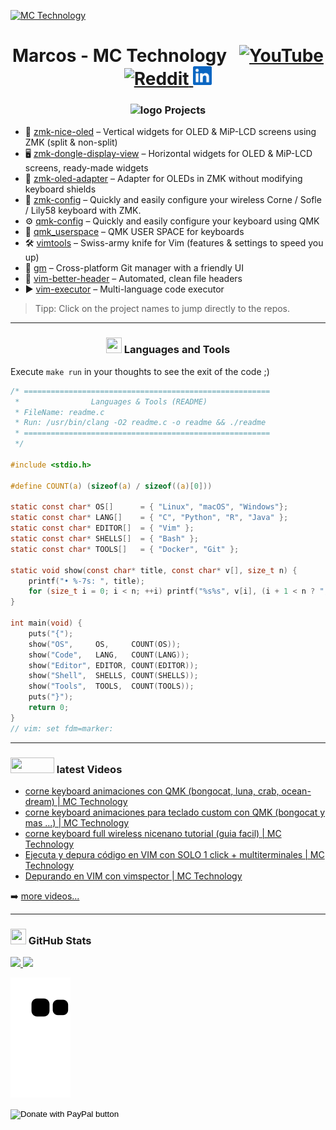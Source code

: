 [![MC Technology](src/mctechnology_extendido.GIF)](https://www.youtube.com/c/mctechnology17)

<h1 align="center">
  Marcos - MC Technology
  &nbsp;
  <a href="https://youtube.com/@mctechnology17" title="YouTube" target="_blank" rel="noopener">
    <img src="./src/youtube.png" width="30" alt="YouTube">
  </a>
  <a href="https://www.reddit.com/user/mctechnology17" title="Reddit" target="_blank" rel="noopener">
    <img src="./src/reddit.png" width="30" alt="Reddit">
  </a>
  <a href="https://www.linkedin.com/in/marcos-chow-castro-56a300255/" title="LinkedIn" target="_blank" rel="noopener">
    <img src="./src/linkedin.png" width="30" alt="LinkedIn">
  </a>
</h1>

<h3 align="center"><img src="./src/cabeza.GIF" width="30" height="30" alt="logo"> Projects</h3>

- 🔭 [zmk-nice-oled] – Vertical widgets for OLED & MiP-LCD screens using ZMK (split & non-split)
- 🖥️ [zmk-dongle-display-view] – Horizontal widgets for OLED & MiP-LCD screens, ready-made widgets
- 🧩 [zmk-oled-adapter] – Adapter for OLEDs in ZMK without modifying keyboard shields
- 🧰 [zmk-config] – Quickly and easily configure your wireless Corne / Sofle / Lily58 keyboard with ZMK.
- ⚙️ [qmk-config] – Quickly and easily configure your keyboard using QMK
- 👤 [qmk_userspace] – QMK USER SPACE for keyboards
- 🛠️ [vimtools] – Swiss-army knife for Vim (features & settings to speed you up)
- 🌲 [gm] – Cross-platform Git manager with a friendly UI
- 🧾 [vim-better-header] – Automated, clean file headers
- ▶️ [vim-executor] – Multi-language code executor

> Tipp: Click on the project names to jump directly to the repos.

---

<h3 align="center"><img src="./src/0101.GIF" width="25px" height="25px"> Languages and Tools</h3>

Execute `make run` in your thoughts to see the exit of the code ;)

```c
/* =======================================================
 *                Languages & Tools (README)
 * FileName: readme.c
 * Run: /usr/bin/clang -O2 readme.c -o readme && ./readme
 * =======================================================
 */

#include <stdio.h>

#define COUNT(a) (sizeof(a) / sizeof((a)[0]))

static const char* OS[]      = { "Linux", "macOS", "Windows"};
static const char* LANG[]    = { "C", "Python", "R", "Java" };
static const char* EDITOR[]  = { "Vim" };
static const char* SHELLS[]  = { "Bash" };
static const char* TOOLS[]   = { "Docker", "Git" };

static void show(const char* title, const char* v[], size_t n) {
    printf("• %-7s: ", title);
    for (size_t i = 0; i < n; ++i) printf("%s%s", v[i], (i + 1 < n ? ", " : "\n"));
}

int main(void) {
    puts("{");
    show("OS",     OS,     COUNT(OS));
    show("Code",   LANG,   COUNT(LANG));
    show("Editor", EDITOR, COUNT(EDITOR));
    show("Shell",  SHELLS, COUNT(SHELLS));
    show("Tools",  TOOLS,  COUNT(TOOLS));
    puts("}");
    return 0;
}
// vim: set fdm=marker:
```

---

<h3 align="left"><img src="./src/youtube.gif" width="70px" height="25px"> latest Videos</h3>

<!-- YOUTUBE:START -->
- [corne keyboard animaciones con QMK &lpar;bongocat, luna, crab, ocean-dream&rpar; | MC Technology](https://www.youtube.com/shorts/_dswDmpqY0A)
- [corne keyboard animaciones para teclado custom con QMK &lpar;bongocat y mas ...&rpar; | MC Technology](https://www.youtube.com/watch?v=w9Z_ODrKhvQ)
- [corne keyboard full wireless nicenano tutorial &lpar;guia facil&rpar; | MC Technology](https://www.youtube.com/watch?v=YVi7ROevBAI)
- [Ejecuta y depura código en VIM con SOLO 1 click + multiterminales | MC Technology](https://www.youtube.com/watch?v=uba3mR7RNhg)
- [Depurando en VIM con vimspector | MC Technology](https://www.youtube.com/watch?v=wIU6Roqmljs)
<!-- YOUTUBE:END -->

➡️ [more videos...](https://www.youtube.com/channel/UC_mYh5PYPHBJ5YYUj8AIkcw)

---

<h3 align="left"><img src="./src/estadistica2.gif" width="25px" height="25px"> GitHub Stats</h3>

<div>
  <a href="https://github.com/mctechnology17">
  <img height="180em" src="https://github-readme-stats.vercel.app/api?username=mctechnology17&show_icons=true&theme=radical&include_all_commits=true&count_private=true"/>
  <img height="180em" src="https://github-readme-stats.vercel.app/api/top-langs/?username=mctechnology17&layout=compact&langs_count=7&theme=radical"/>
</div>

![Snake animation](https://github.com/mctechnology17/mctechnology17/blob/output/github-contribution-grid-snake.svg)


<form action="https://www.paypal.com/donate" method="post" target="_top">
<input type="hidden" name="hosted_button_id" value="A9ZCHSS5K6SS8" />
<input type="image" src="https://www.paypalobjects.com/en_US/DK/i/btn/btn_donateCC_LG.gif" border="0" name="submit" title="PayPal - The safer, easier way to pay online!" alt="Donate with PayPal button" />

[zmk-config]: https://github.com/mctechnology17/zmk-config
[zmk-dongle-display-view]: https://github.com/mctechnology17/zmk-dongle-display-view
[zmk-oled-adapter]: https://github.com/mctechnology17/zmk-oled-adapter
[zmk-nice-oled]: https://github.com/mctechnology17/zmk-nice-oled

[niceview]: https://nicekeyboards.com/nice-view/
[oled]: https://keycapsss.com/keyboard-parts/parts/80/0.91-oled-lcd-display-128x32-ssd1306-i2c
[nice-view]: https://nicekeyboards.com/nice-view
[puchi_ble_v1]: (https://keycapsss.com/keyboard-parts/mcu-controller/202/puchi-ble-wireless-microcontroller-pro-micro-replacement?number=KC10157_SWITCH&c=18)
[seeeduino_xiao_ble]: (https://keycapsss.com/keyboard-parts/mcu-controller/212/seeed-studio-xiao-nrf52840-rp2040-esp32c3?number=KC10167_NRF)
[nice_nano_v2]: (https://nicekeyboards.com/nice-nano)
[keymap-editor]: https://nickcoutsos.github.io/keymap-editor/
[ZMK firmware]: https://github.com/zmkfirmware/zmk/
[ZMK documentation]: https://zmk.dev/docs/user-setup
[ZMK keycodes]: https://zmk.dev/docs/codes
[ZMK Discord]: https://zmk.dev/community/discord/invite

[qmk-config]: https://github.com/mctechnology17/qmk-config
[qmk_userspace]: https://github.com/mctechnology17/qmk_userspace

[git]: (https://github.com/git-guides/install-git)

[github]: https://github.com/mctechnology17
[twitter]: https://twitter.com/mctechnology17
[youtube]: https://www.youtube.com/c/mctechnology17
[instagram]: https://www.instagram.com/mctechnology17/
[facebook]: https://m.facebook.com/mctechnology17/
[reddit]: https://www.reddit.com/user/mctechnology17

[vim-executor]: https://github.com/mctechnology17/vim-executor
[vim-better-header]: https://github.com/mctechnology17/vim-better-header
[gm]: https://github.com/mctechnology17/gm
[vimtools]: https://github.com/mctechnology17/vimtools

[jailbreakrepo]: https://mctechnology17.github.io/
[uiglitch]: https://repo.packix.com/package/com.mctechnology.uiglitch/
[uiswitches]: https://repo.packix.com/package/com.mctechnology.uiswitches/
[uibadge]: https://repo.packix.com/package/com.mctechnology.uibadge/

[youtuberepo]: https://github.com/mctechnology17/youtube_repo_mc_technology

[youtube]: https://www.youtube.com/c/mctechnology17
[reddit]:https://www.reddit.com/user/mctechnology17
